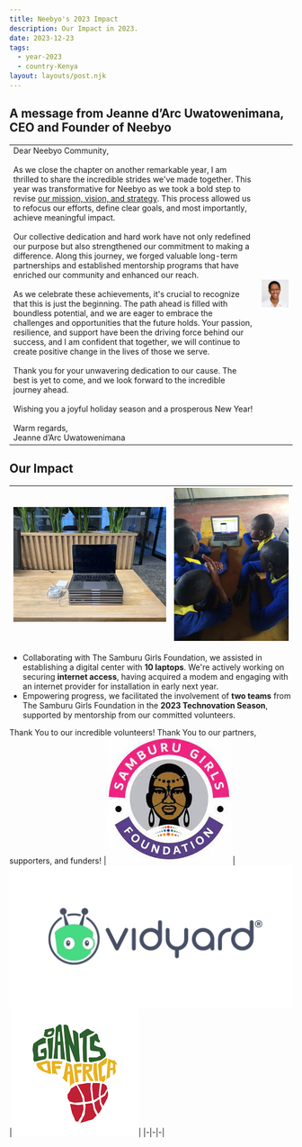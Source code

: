 ```yaml
---
title: Neebyo's 2023 Impact
description: Our Impact in 2023.
date: 2023-12-23
tags:
  - year-2023
  - country-Kenya
layout: layouts/post.njk
---
```

## A message from Jeanne d’Arc Uwatowenimana, CEO and Founder of Neebyo

| | |
|-|-|
|Dear Neebyo Community,<br/><br/>As we close the chapter on another remarkable year, I am thrilled to share the incredible strides we've made together. This year was transformative for Neebyo as we took a bold step to revise [our mission, vision, and strategy](https://www.neebyo.org/about/). This process allowed us to refocus our efforts, define clear goals, and most importantly, achieve meaningful impact.<br/><br/>Our collective dedication and hard work have not only redefined our purpose but also strengthened our commitment to making a difference. Along this journey, we forged valuable long-term partnerships and established mentorship programs that have enriched our community and enhanced our reach.<br/><br/>As we celebrate these achievements, it's crucial to recognize that this is just the beginning. The path ahead is filled with boundless potential, and we are eager to embrace the challenges and opportunities that the future holds. Your passion, resilience, and support have been the driving force behind our success, and I am confident that together, we will continue to create positive change in the lives of those we serve. <br/><br/>Thank you for your unwavering dedication to our cause. The best is yet to come, and we look forward to the incredible journey ahead. <br/><br/>Wishing you a joyful holiday season and a prosperous New Year! <br/><br/>Warm regards, <br/>Jeanne d’Arc Uwatowenimana|![Samburu Girls Foundation](/img/jeanne-profile.jpeg)|

## Our Impact
|![Laptops](/img/laptops-2023.jpg)|![Technovation 2023](/img/technovation-2023.JPG)|
|-|-|
- Collaborating with The Samburu Girls Foundation, we assisted in establishing a digital center with **10 laptops**. We're actively working on securing **internet access**, having acquired a modem and engaging with an internet provider for installation in early next year.
- Empowering progress, we facilitated the involvement of **two teams** from The Samburu Girls Foundation in the **2023 Technovation Season**, supported by mentorship from our committed volunteers.


Thank You to our incredible volunteers!
Thank You to our partners, supporters, and funders!
|![Samburu Girls Foundation](/img/samburu-girls-foundation-logo.jpeg)|![Vidyard](/img/Vidyard_logo_Full.jpeg)|![Giants of Africa](/img/giants-of-africa.png)|
|-|-|-|
